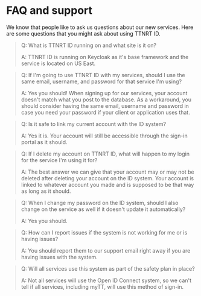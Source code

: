 # FAQ and support

We know that people like to ask us questions about our new services. Here are some questions that you might ask about using TTNRT ID.

> Q: What is TTNRT ID running on and what site is it on?
>
> A: TTNRT ID is running on Keycloak as it's base framework and the service is located on US East.

> Q: If I'm going to use TTNRT ID with my services, should I use the same email, username, and password for that service I'm using?
>
> A: Yes you should! When signing up for our services, your account doesn't match what you post to the database. As a workaround, you should consider having the same email, username and password in case you need your password if your client or application uses that.

> Q: Is it safe to link my current account with the ID system?
>
> A: Yes it is. Your account will still be accessible through the sign-in portal as it should.

> Q: If I delete my account on TTNRT ID, what will happen to my login for the service I'm using it for?
>
> A: The best answer we can give that your account may or may not be deleted after deleting your account on the ID system. Your account is linked to whatever account you made and is supposed to be that way as long as it should.

> Q: When I change my password on the ID system, should I also change on the service as well if it doesn't update it automatically?
>
> A: Yes you should.

> Q: How can I report issues if the system is not working for me or is having issues?
>
> A: You should report them to our support email right away if you are having issues with the system.

> Q: Will all services use this system as part of the safety plan in place?
>
> A: Not all services will use the Open ID Connect system, so we can't tell if all services, including myTT, will use this method of sign-in.
